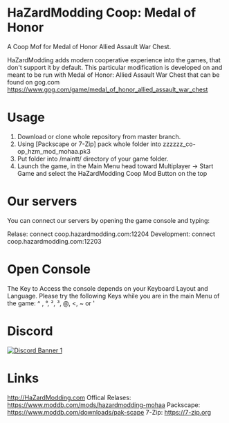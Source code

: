 # HaZardModding Coop: Medal of Honor
A Coop Mof for Medal of Honor Allied Assault War Chest.

HaZardModding adds modern cooperative experience into the games, that don't support it by default.
This particular modification is developed on and meant to be run with Medal of Honor: Allied Assault War Chest
that can be found on gog.com
https://www.gog.com/game/medal_of_honor_allied_assault_war_chest

# Usage

1. Download or clone whole repository from master branch.
2. Using [Packscape or 7-Zip] pack whole folder into zzzzzz_co-op_hzm_mod_mohaa.pk3
3. Put folder into /maintt/ directory of your game folder.
4. Launch the game, in the Main Menu head toward Multiplayer -> Start Game and select the HaZardModding Coop Mod Button on the top

# Our servers
You can connect our servers by opening the game console and typing:

Relase:
connect coop.hazardmodding.com:12204
Development:
connect coop.hazardmodding.com:12203

# Open Console
The Key to Access the console depends on your Keyboard Layout and
Language. Please try the following Keys while you are in the main Menu of
the game: ^ , °, ², ³, @, <, ~ or '
 
# Discord
[![Discord Banner 1](https://discordapp.com/api/guilds/509441602222030848/widget.png?style=banner2)](https://discord.gg/7ZhHeu4)

# Links
http://HaZardModding.com
Offical Relases: https://www.moddb.com/mods/hazardmodding-mohaa
Packscape: https://www.moddb.com/downloads/pak-scape
7-Zip: https://7-zip.org
